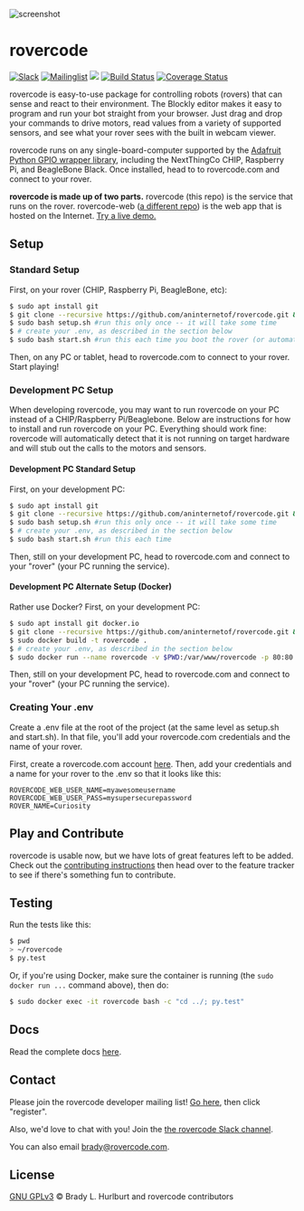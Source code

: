 ![screenshot](https://rovercode.com/static/images/screenshot.jpg)

# rovercode

[![Slack](https://img.shields.io/badge/chat-on%20Slack-41AB8C.svg?style=flat)](http://chat.rovercode.com/)
[![Mailinglist](https://img.shields.io/badge/join-mailing%20list-yellow.svg?style=flat)](https://1988.onlinegroups.net/groups/rovercode-developers/)
[![](https://images.microbadger.com/badges/image/cabarnes/rovercode.svg)](https://microbadger.com/images/cabarnes/rovercode)
[![Build Status](https://travis-ci.org/aninternetof/rovercode.svg?branch=development)](https://travis-ci.org/aninternetof/rovercode)
[![Coverage Status](https://coveralls.io/repos/github/aninternetof/rovercode/badge.svg)](https://coveralls.io/github/aninternetof/rovercode)

rovercode is easy-to-use package for controlling robots (rovers) that can sense and react to their environment. The Blockly editor makes it easy to program and run your bot straight from your browser. Just drag and drop your commands to drive motors, read values from a variety of supported sensors, and see what your rover sees with the built in webcam viewer.

rovercode runs on any single-board-computer supported by the [Adafruit Python GPIO wrapper library](https://github.com/adafruit/Adafruit_Python_GPIO), including the NextThingCo CHIP, Raspberry Pi, and BeagleBone Black. Once installed, head to to rovercode.com and connect to your rover.

**rovercode is made up of two parts.** rovercode (this repo) is the service that runs on the rover. rovercode-web ([a different repo](https://github.com/aninternetof/rovercode-web)) is the web app that is hosted on the Internet.
[Try a live demo.](https://rovercode.com/mission-control)
## Setup

### Standard Setup
First, on your rover (CHIP, Raspberry Pi, BeagleBone, etc):
```bash
$ sudo apt install git
$ git clone --recursive https://github.com/aninternetof/rovercode.git && cd rovercode
$ sudo bash setup.sh #run this only once -- it will take some time
$ # create your .env, as described in the section below
$ sudo bash start.sh #run this each time you boot the rover (or automatically start if chosen in setup)
```
Then, on any PC or tablet, head to rovercode.com to connect to your rover. Start playing!

### Development PC Setup
When developing rovercode, you may want to run rovercode on your PC instead of a CHIP/Raspberry Pi/Beaglebone. Below are instructions for how to install and run rovercode on your PC. Everything should work fine: rovercode will automatically detect that it is not running on target hardware and will stub out the calls to the motors and sensors.

#### Development PC Standard Setup
First, on your development PC:
```bash
$ sudo apt install git
$ git clone --recursive https://github.com/aninternetof/rovercode.git && cd rovercode
$ sudo bash setup.sh #run this only once -- it will take some time
$ # create your .env, as described in the section below
$ sudo bash start.sh #run this each time
```
Then, still on your development PC, head to rovercode.com and connect to your "rover" (your PC running the service).

#### Development PC Alternate Setup (Docker)
Rather use Docker? First, on your development PC:
```bash
$ sudo apt install git docker.io
$ git clone --recursive https://github.com/aninternetof/rovercode.git && cd rovercode
$ sudo docker build -t rovercode .
$ # create your .env, as described in the section below
$ sudo docker run --name rovercode -v $PWD:/var/www/rovercode -p 80:80 -d rovercode

```
Then, still on your development PC, head to rovercode.com and connect to your "rover" (your PC running the service).

### Creating Your .env
Create a .env file at the root of the project (at the same level as setup.sh and start.sh). In that file, you'll
add your rovercode.com credentials and the name of your rover.

First, create a rovercode.com account [here](https://rovercode.com/accounts/signup/). Then, add your credentials and a name for your rover to the .env so that it looks like this:
```
ROVERCODE_WEB_USER_NAME=myawesomeusername
ROVERCODE_WEB_USER_PASS=mysupersecurepassword
ROVER_NAME=Curiosity
```

## Play and Contribute
rovercode is usable now, but we have lots of great features left to be added. Check out the [contributing instructions](https://github.com/aninternetof/rovercode/wiki/Contributing) then head over to the feature tracker to see if there's something fun to contribute.

## Testing
Run the tests like this:
```bash
$ pwd
> ~/rovercode
$ py.test
```
Or, if you're using Docker, make sure the container is running (the `sudo docker run ...` command above), then do:
```bash
$ sudo docker exec -it rovercode bash -c "cd ../; py.test"
```

## Docs
Read the complete docs [here](http://rovercode.readthedocs.io/en/latest).

## Contact
Please join the rovercode developer mailing list! [Go here](https://1988.onlinegroups.net/groups/rovercode-developers/), then
click "register".

Also, we'd love to chat with you! Join the [the rovercode Slack channel](http://chat.rovercode.com).

You can also email brady@rovercode.com.

## License
[GNU GPLv3](license) © Brady L. Hurlburt and rovercode contributors
